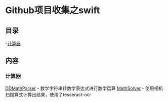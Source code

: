 # Github项目收集之swift

## 目录
-[计算器](#计算器)


## 内容
### 计算器
  [DDMathParser](https://github.com/davedelong/DDMathParser) - 数学字符串转数学表达式进行数学运算
  [MathSolver](https://github.com/onmyway133/MathSolver) - 使用相机扫描算式计算出结果，使用了tesseract-ocr
  